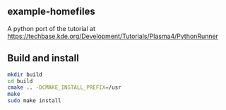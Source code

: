 example-homefiles
-----------------

A python port of the tutorial at https://techbase.kde.org/Development/Tutorials/Plasma4/PythonRunner

Build and install
-----------------

```bash
mkdir build
cd build
cmake .. -DCMAKE_INSTALL_PREFIX=/usr
make
sudo make install
```
